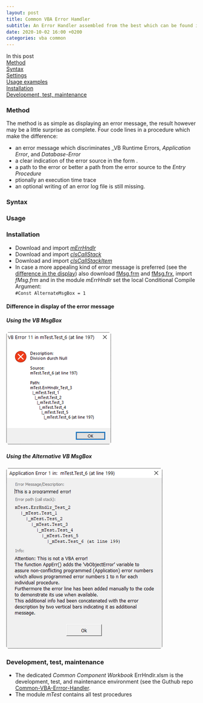 ```yaml
---
layout: post
title: Common VBA Error Hamdler
subtitle: An Error Handler assembled from the best which can be found in foruns
date: 2020-10-02 16:00 +0200
categories: vba common
---
```

In this post<br>
[Method](#method)<br>
[Syntax](#syntax)<br>
[Settings](#settings)<br>
[Usage examples](#usage-examples)<br>
[Installation](#installation)<br>
[Development, test, maintenance](#development-test-maintenance)

### Method
The method is as simple as displaying an error message, the result however may be a little surprise as complete.
Four code lines in a procedure which make the difference:
- an error message which discriminates _VB Runtime Errors, _Application Error_, and _Database-Error_
- a clear indication of the error source in the form <module>.<procedure>
- a path to the error or better a path from the error source to the _Entry Procedure_
- ptionally an execution time trace
- an optional writing of an error log file is still missing.

### Syntax

### Usage

### Installation
- Download and import [_mErrHndlr_](https://gitcdn.link/repo/warbe-maker/Common-VBA-Error-Handler/master/mErrHndlr.bas)
- Download and import [_clsCallStack_](https://gitcdn.link/repo/warbe-maker/Common-VBA-Error-Handler/master/clsCallStack.cls)
- Download and import [_clsCallStackItem_](https://gitcdn.link/repo/warbe-maker/Common-VBA-Error-Handler/master/clsCallStackItem.cls)
- In case a more appealing kind of error message is preferred (see the [difference in the display](#difference-in-display-of-the-error-message)) also download [fMsg.frm](https://gitcdn.link/repo/warbe-maker/VBA-MsgBox-alternative/master/fMsg.frm) and [fMsg.frx](https://gitcdn.link/repo/warbe-maker/VBA-MsgBox-alternative/master/fMsf.frx), import _fMsg.frm_ and in the module _mErrHndlr_ set the local Conditional Compile Argument:<br>`#Const AlternateMsgBox = 1`

#### Difference in display of the error message
##### Using the VB MsgBox
![](Assets/ErrorMsgMsgBox.png)
##### Using the Alternative VB MsgBox
![](Assets/ErrMsgAlternativeMsgBox.png)

### Development, test, maintenance
- The dedicated _Common Component Workbook_ ErrHndlr.xlsm is the development, test, and maintenance environment (see the Guthub repo [Common-VBA-Errror-Handler](https://github.com/warbe-maker/Common-VBA-Error-Handler).
- The module _mTest_ contains all test procedures